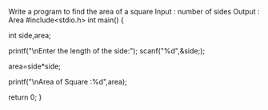 Write a program to find the area of a square
Input : number of sides
Output : Area
#include<stdio.h>
int main()
{

  int side,area;
  
  printf("\nEnter the length of the side:");
  scanf("%d",&side;);
  
  area=side*side;
  
  printf("\nArea of Square :%d",area);
  
  return 0;
} 
